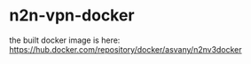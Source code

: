 # n2n-vpn-docker

the built docker image is here:
https://hub.docker.com/repository/docker/asvany/n2nv3docker
